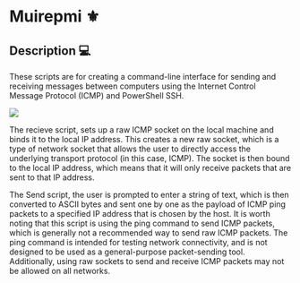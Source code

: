 # Muirepmi ⚜️
## Description 💻
These scripts are for creating a command-line interface for sending and receiving messages between computers using the Internet Control Message Protocol (ICMP) and PowerShell SSH.

![](https://img.shields.io/badge/Muriepmi-jh1sc-blue?style=for-the-badge)

The recieve script, sets up a raw ICMP socket on the local machine and binds it to the local IP address. This creates a new raw socket, which is a type of network socket that allows the user to directly access the underlying transport protocol (in this case, ICMP). The socket is then bound to the local IP address, which means that it will only receive packets that are sent to that IP address. 

The Send script, the user is prompted to enter a string of text, which is then converted to ASCII bytes and sent one by one as the payload of ICMP ping packets to a specified IP address that is chosen by the host. It is worth noting that this script is using the ping command to send ICMP packets, which is generally not a recommended way to send raw ICMP packets. The ping command is intended for testing network connectivity, and is not designed to be used as a general-purpose packet-sending tool. Additionally, using raw sockets to send and receive ICMP packets may not be allowed on all networks.






